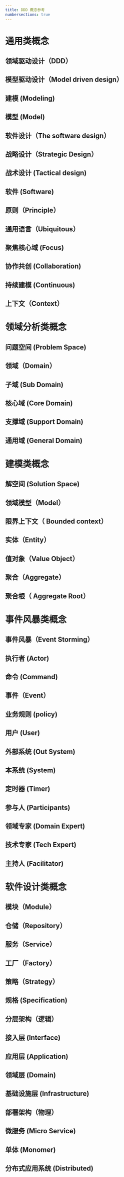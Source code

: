 ```yaml
---
title: DDD 概念参考
numbersections: true
---
```


# 通用类概念

## 领域驱动设计（DDD）
## 模型驱动设计（Model driven design）
## 建模 (Modeling)
## 模型 (Model)
## 软件设计（The software design）
## 战略设计（Strategic Design）
## 战术设计 (Tactical design)
## 软件 (Software)
## 原则（Principle）
## 通用语言（Ubiquitous）
## 聚焦核心域 (Focus)
## 协作共创 (Collaboration)
## 持续建模 (Continuous)
## 上下文（Context）

# 领域分析类概念

## 问题空间 (Problem Space)
## 领域（Domain）
## 子域 (Sub Domain)
## 核心域 (Core Domain)
## 支撑域 (Support Domain)
## 通用域 (General Domain)

# 建模类概念

## 解空间 (Solution Space)
## 领域模型（Model）
## 限界上下文（ Bounded context）
## 实体（Entity）
## 值对象（Value Object）
## 聚合（Aggregate）
## 聚合根（ Aggregate Root）

# 事件风暴类概念

## 事件风暴（Event Storming）
## 执行者 (Actor)
## 命令 (Command)
## 事件（Event）
## 业务规则 (policy)
## 用户 (User)
## 外部系统 (Out System)
## 本系统 (System)
## 定时器 (Timer)
## 参与人 (Participants)
## 领域专家 (Domain Expert)
## 技术专家 (Tech Expert)
## 主持人 (Facilitator)

# 软件设计类概念

## 模块（Module）
## 仓储（Repository）
## 服务（Service）
## 工厂（Factory）
## 策略（Strategy）
## 规格 (Specification)
## 分层架构（逻辑）
## 接入层 (Interface)
## 应用层 (Application)
## 领域层 (Domain)
## 基础设施层 (Infrastructure)
## 部署架构（物理）
## 微服务 (Micro Service)
## 单体 (Monomer)
## 分布式应用系统 (Distributed)
